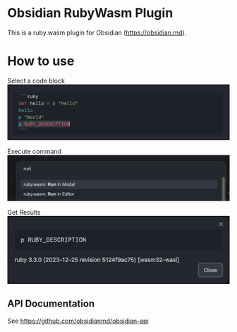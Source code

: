# Obsidian RubyWasm Plugin

This is a ruby.wasm plugin for Obsidian (https://obsidian.md).

# How to use

Select a code block
![](./screenshot/step1.png "Select a code block")

Execute command
![](./screenshot/step2.png "Execute command")

Get Results
![](./screenshot/step3.png "Get Results")


## API Documentation

See https://github.com/obsidianmd/obsidian-api

